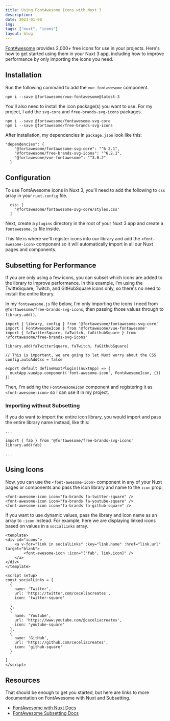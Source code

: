```yaml
---
title: Using FontAwesome Icons with Nuxt 3
description:
date: 2023-01-08
img:
tags: ["nuxt", "icons"]
layout: blog
---
```


[FontAwesome](https://fontawesome.com/) provides 2,000+ free icons for use in your projects. Here's how to get started using them in your Nuxt 3 app, including how to improve performance by only importing the icons you need.

## Installation

Run the following command to add the `vue-fontawesome` component.

```
npm i --save @fortawesome/vue-fontawesome@latest-3
```

You'll also need to install the icon package(s) you want to use. For my project, I add the `svg-core` and `free-brands-svg-icons` packages.

```
npm i --save @fortawesome/fontawesome-svg-core
npm i --save @fortawesome/free-brands-svg-icons
```

After installation, my dependencies in `package.json` look like this:

```
"dependencies": {
    "@fortawesome/fontawesome-svg-core": "^6.2.1",
    "@fortawesome/free-brands-svg-icons": "^6.2.1",
    "@fortawesome/vue-fontawesome": "^3.0.2"
  }
```

## Configuration

To use FontAwesome icons in Nuxt 3, you'll need to add the following to `css` array in your `nuxt.config` file.

```
  css: [
    '@fortawesome/fontawesome-svg-core/styles.css'
  ]
```

Next, create a `plugins` directory in the root of your Nuxt 3 app and create a `fontawesome.js` file inside.

This file is where we'll register icons into our library and add the `<font-awesome-icon>` component so it will automatically import in all our Nuxt pages and components.

## Subsetting for Performance

If you are only using a few icons, you can subset which icons are added to the library to improve performance. In this example, I'm using the TwitteSquare, Twitch, and GitHubSquare icons only, so there's no need to install the entire library.

In my `fontawesome.js` file below, I'm only importing the icons I need from `@fortawesome/free-brands-svg-icons`, then passing those values through to `library.add()`.

```
import { library, config } from '@fortawesome/fontawesome-svg-core'
import { FontAwesomeIcon } from '@fortawesome/vue-fontawesome'
import { faTwitterSquare, faTwitch, faGithubSquare } from '@fortawesome/free-brands-svg-icons'

library.add(faTwitterSquare, faTwitch, faGithubSquare)

// This is important, we are going to let Nuxt worry about the CSS
config.autoAddCss = false

export default defineNuxtPlugin((nuxtApp) => {
  nuxtApp.vueApp.component('font-awesome-icon', FontAwesomeIcon, {})
})
```

Then, I'm adding the `FontAwesomeIcon` component and registering it as `<font-awesome-icon>` so I can use it in my project.

### Importing without Subsetting

If you do want to import the entire icon library, you would import and pass the entire library name instead, like this:

```
...

import { fab } from '@fortawesome/free-brands-svg-icons'
library.add(fab)

...
```

## Using Icons

Now, you can use the `<font-awesome-icon>` component in any of your Nuxt pages or components and pass the icon library and name to the `icon` prop.

```
<font-awesome-icon icon="fa-brands fa-twitter-square" />
<font-awesome-icon icon="fa-brands fa-youtube-square" />
<font-awesome-icon icon="fa-brands fa-github-square" />
```

If you want to use dynamic values, pass the library and icon name as an array to `:icon` instead. For example, here we are displaying linked icons based on values in a `socialLinks` array.

```
<template>
<div id="icons">
    <a v-for="link in socialLinks" :key="link.name" :href="link.url" target="blank">
        <font-awesome-icon :icon="['fab', link.icon]" />
    </a>
</div>
</template>

<script setup>
const socialLinks = [
  {
    name: 'Twitter',
    url: 'https://twitter.com/ceceliacreates',
    icon: 'twitter-square'

  },
  {
    name: 'Youtube',
    url: 'https://www.youtube.com/@ceceliacreates',
    icon: 'youtube-square'
  },
  {
    name: 'GitHub',
    url: 'https://github.com/ceceliacreates',
    icon: 'github-square'
  }

]
</script>
```

## Resources

That should be enough to get you started, but here are links to more documentation on FontAwesome with Nuxt and Subsetting.

- [FontAwesome with Nuxt Docs](https://fontawesome.com/docs/web/use-with/vue/use-with#nuxt)
- [FontAwesome Subsetting Docs](https://fontawesome.com/docs/apis/javascript/icon-library#subsetting)
